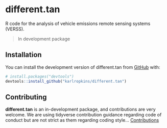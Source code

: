 
<!-- README.md is generated from README.Rmd. Please edit that file -->

# different.tan

<!-- badges: start -->
<!-- badges: end -->

R code for the analysis of vehicle emissions remote sensing systems
(VERSS).

> In development package

## Installation

You can install the development version of different.tan from
[GitHub](https://github.com/) with:

``` r
# install.packages("devtools")
devtools::install_github("karlropkins/different.tan")
```

## Contributing

**different.tan** is an in-development package, and contributions are
very welcome. We are using tidyverse contribution guidance regarding
code of conduct but are not strict as them regarding coding style…
[Contributions](https://karlropkins.github.io/different.tan/CONTRIBUTING.html)
